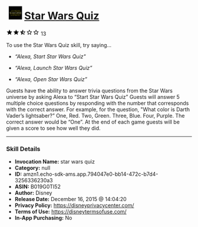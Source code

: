 # &nbsp;<img src="skill_icon" alt="Star Wars Quiz icon" width="36"> [Star Wars Quiz](http://alexa.amazon.com/#skills/amzn1.echo-sdk-ams.app.794047e0-bb14-472c-b7d4-3256336230a3)
![2.3 stars](../../images/ic_star_black_18dp_1x.png)![2.3 stars](../../images/ic_star_black_18dp_1x.png)![2.3 stars](../../images/ic_star_half_black_18dp_1x.png)![2.3 stars](../../images/ic_star_border_black_18dp_1x.png)![2.3 stars](../../images/ic_star_border_black_18dp_1x.png) 13

To use the Star Wars Quiz skill, try saying...

* *“Alexa, Start Star Wars Quiz"*

* *“Alexa, Launch Star Wars Quiz”*

* *“Alexa, Open Star Wars Quiz”*

Guests have the ability to answer trivia questions from the Star Wars universe by asking Alexa to “Start Star Wars Quiz” Guests will answer 5 multiple choice questions by responding with the number that corresponds with the correct answer. For example, for the question, "What color is Darth Vader’s lightsaber?” One, Red. Two, Green. Three, Blue. Four, Purple. The correct answer would be “One”. At the end of each game guests will be given a score to see how well they did.

***

### Skill Details

* **Invocation Name:** star wars quiz
* **Category:** null
* **ID:** amzn1.echo-sdk-ams.app.794047e0-bb14-472c-b7d4-3256336230a3
* **ASIN:** B019G0TI52
* **Author:** Disney
* **Release Date:** December 16, 2015 @ 14:04:20
* **Privacy Policy:** https://disneyprivacycenter.com/
* **Terms of Use:** https://disneytermsofuse.com/
* **In-App Purchasing:** No
